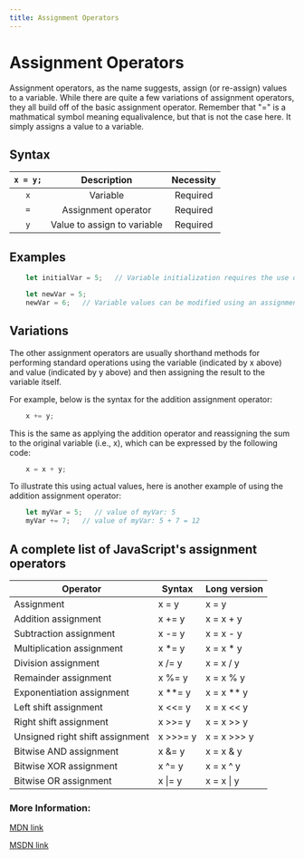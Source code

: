 ```yaml
---
title: Assignment Operators
---
```


# Assignment Operators

Assignment operators, as the name suggests, assign (or re-assign) values to a variable. While there are quite a few variations of assignment operators, they all build off of the basic assignment operator. Remember that "=" is a mathmatical symbol meaning equalivalence, but that is not the case here. It simply assigns a value to a variable. 

## Syntax

`x = y;`| Description  | Necessity
:---------:|:---------------------:|:---------:  
`x` | Variable | Required  
`=` | Assignment operator | Required  
`y` | Value to assign to variable | Required

## Examples
```javascript
    let initialVar = 5;   // Variable initialization requires the use of an assignment operator

    let newVar = 5;
    newVar = 6;   // Variable values can be modified using an assignment operator
```
## Variations

The other assignment operators are usually shorthand methods for performing standard operations using the variable (indicated by x above) and value (indicated by y above) and then assigning the result to the variable itself.

For example, below is the syntax for the addition assignment operator:
```javascript
    x += y;
```
This is the same as applying the addition operator and reassigning the sum to the original variable (i.e., x), which can be expressed by the following code:
```javascript
    x = x + y;
```
To illustrate this using actual values, here is another example of using the addition assignment operator:
```javascript
    let myVar = 5;   // value of myVar: 5
    myVar += 7;   // value of myVar: 5 + 7 = 12
```
## A complete list of JavaScript's assignment operators
Operator | Syntax | Long version  
------------------------------- | --------- | -------------  
Assignment | x = y | x = y  
Addition assignment | x += y | x = x + y  
Subtraction assignment | x -= y | x = x - y  
Multiplication assignment | x *= y | x = x * y  
Division assignment | x /= y | x = x / y  
Remainder assignment | x %= y | x = x % y  
Exponentiation assignment | x **= y | x = x ** y  
Left shift assignment | x <<= y | x = x << y  
Right shift assignment | x >>= y | x = x >> y  
Unsigned right shift assignment | x >>>= y | x = x >>> y  
Bitwise AND assignment | x &= y | x = x & y  
Bitwise XOR assignment | x ^= y | x = x ^ y  
Bitwise OR assignment | x \|= y | x = x \| y

### More Information:

<a href='https://developer.mozilla.org/en-US/docs/Web/JavaScript/Reference/Operators/Assignment_Operators#Assignment' target='_blank' rel='nofollow'>MDN link</a>

<a href='https://docs.microsoft.com/en-us/scripting/javascript/reference/assignment-operator-decrement-equal-javascript' target='_blank' rel='nofollow'>MSDN link</a>
